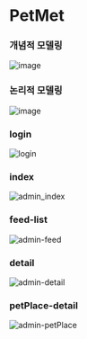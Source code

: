 # PetMet
<h3>개념적 모델링</h3>

![image](https://user-images.githubusercontent.com/46362346/104829346-33209e80-58b6-11eb-9199-1deedfff3b97.png)

<h3>논리적 모델링</h3>

![image](https://user-images.githubusercontent.com/46362346/104829347-3a47ac80-58b6-11eb-8cb4-ce0631a26bb3.png)

<h3>login</h3>

![login](https://user-images.githubusercontent.com/46362346/104574555-836ee500-5699-11eb-860c-0fc742720021.png)

<h3>index</h3>

![admin_index](https://user-images.githubusercontent.com/46362346/104574568-8669d580-5699-11eb-8cd6-2b1c5afddfc1.png)

<h3>feed-list</h3>

![admin-feed](https://user-images.githubusercontent.com/46362346/104574577-879b0280-5699-11eb-8a37-145a6249d2bd.png)

<h3>detail</h3>

![admin-detail](https://user-images.githubusercontent.com/46362346/104574580-88cc2f80-5699-11eb-9017-51cf5c8876aa.png)

<h3>petPlace-detail</h3>

![admin-petPlace](https://user-images.githubusercontent.com/46362346/104574584-8964c600-5699-11eb-8b66-feae668e6ead.png)
